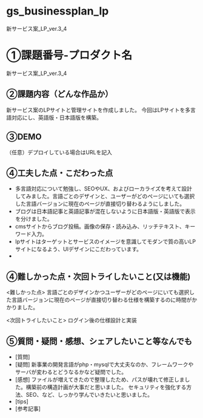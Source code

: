 # gs_businessplan_lp
新サービス案_LP_ver.3_4

# ①課題番号-プロダクト名
新サービス案_LP_ver.3_4

## ②課題内容（どんな作品か）
新サービス案のLPサイトと管理サイトを作成しました。
今回はLPサイトを多言語対応にし、英語版・日本語版を構築。

## ③DEMO
（任意）デプロイしている場合はURLを記入


## ④工夫した点・こだわった点
- 多言語対応について勉強し、SEOやUX、およびローカライズを考えて設計してみました。言語ごとのデザインと、ユーザーがどのページにいても選択した言語バージョンに現在のページが直接切り替わるようにしました。
- ブログは日本語記事と英語記事が混在しないように日本語版・英語版で表示を分けました。
- cmsサイトからブログ投稿。画像の保存・読み込み、リッチテキスト、キーワード入力。
- lpサイトはターゲットとサービスのイメージを意識してモダンで質の高いLPサイトになるよう、UIデザインにこだわっています。
- 


## ④難しかった点・次回トライしたいこと(又は機能)
<難しかった点>
言語ごとのデザインかつユーザーがどのページにいても選択した言語バージョンに現在のページが直接切り替わる仕様を構築するのに時間がかかりました。

<次回トライしたいこと>
ログイン後の仕様設計と実装

## ⑤質問・疑問・感想、シェアしたいこと等なんでも
- [質問] 
- [疑問] 新事業の開発言語がphp・mysqlで大丈夫なのか、フレームワークやサーバが変わるとどうなるかなど疑問でした。
- [感想] ファイルが増えてきたので整理したため、パスが壊れて修正しました。構築前の構造計画が大事だと思いました。
        セキュリティを強化する方法、SEO、など、しっかり学んでいきたいと思いました。
- [tips]
- [参考記事]

